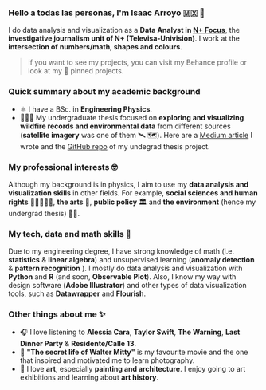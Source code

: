 ### Hello a todas las personas, I'm Isaac Arroyo 🇲🇽 👋

I do data analysis and visualization as a **Data Analyst in [N+ Focus](https://www.nmas.com.mx/nmas-focus/programas)**, the **investigative journalism unit of N+ (Televisa-Univision)**. I work at the **intersection of numbers/math, shapes and colours**.

> If you want to see my projects, you can visit my Behance profile or look at my 📌 pinned projects.

### Quick summary about my academic background
- ⚛️ I have a BSc. in **Engineering Physics**. 
- 🌳🔥🌳 My undergraduate thesis focused on **exploring and visualizing wildfire records and environmental data** from different sources (**satellite imagery** was one of them 🛰️ 🗺️). Here are a [Medium article](https://towardsdatascience.com/data-exploration-google-earth-engine-as-my-undergrad-thesis-531ac794dc9b) I wrote and the [GitHub repo](https://github.com/isaacarroyov/thesis_undergrad) of my undegrad thesis project.

### My professional interests 🤓
Although my background is in physics, I aim to use my **data analysis and visualization skills** in other fields. For example, **social sciences and human rights** 🧑‍🤝‍🧑👬👭, **the arts** 🎨, **public policy** 🏛️ and **the environment** (hence my undergrad thesis) 🌱🍃.

### My tech, data and math skills 📝
Due to my engineering degree, I have strong knowledge of math (i.e. **statistics** & **linear algebra**) and unsupervised learning (**anomaly detection** & **pattern recognition** ). I mostly do data analysis and visualization with **Python** and **R** (and soon, **Observable Plot**). Also, I know my way with design software (**Adobe Illustrator**) and other types of data visualization tools, such as **Datawrapper** and **Flourish**.

### Other things about me ✨
- 🎧 I love listening to **Alessia Cara**, **Taylor Swift**, **The Warning**, **Last Dinner Party** & **Residente/Calle 13**.
- 🎥 **"The secret life of Walter Mitty"** is my favourite movie and the one that inspired and motivated me to learn photography.
- 🎨 I love **art**, especially **painting and architecture**. I enjoy going to art exhibitions and learning about **art history**.
